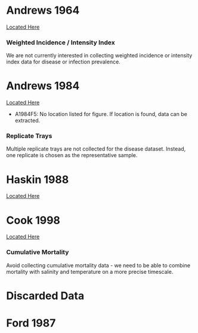 # Andrews 1964 
[Located Here](https://drive.google.com/drive/folders/1Jt0Bfg78gwAqVnMWpIAQ3tXAnGQSU8VL?usp=sharing)

### Weighted Incidence / Intensity Index
We are not currently interested in collecting weighted incidence or intensity index data for disease or infection prevalence. 



# Andrews 1984
[Located Here](https://drive.google.com/drive/folders/1tAAlzwyj7u1H0t4kUyxwNCV30eLlpG31?usp=sharing)

* A1984F5: No location listed for figure. If location is found, data can be extracted.

### Replicate Trays
Multiple replicate trays are not collected for the disease dataset. Instead, one replicate is chosen as the representative sample. 




# Haskin 1988
[Located Here](https://drive.google.com/drive/folders/1maW3yOw6KJzByvMoIWRPCUj5trVsK1up?usp=sharing)



# Cook 1998
[Located Here](https://drive.google.com/drive/folders/1N59uU3J2WRxCvuDhbqyfCUMWQqS0PjR9?usp=sharing)

### Cumulative Mortality
Avoid collecting cumulative mortality data - we need to be able to combine mortality with salinity and temperature on a more precise timescale.



# Discarded Data
# Ford 1987

